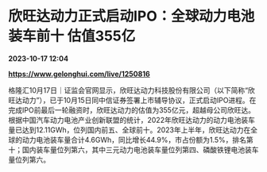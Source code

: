# 欣旺达动力正式启动IPO：全球动力电池装车前十 估值355亿

**2023-10-17 12:04**

**https://www.gelonghui.com/live/1250816**

格隆汇10月17日｜证监会官网显示，欣旺达动力科技股份有限公司（以下简称“欣旺达动力”），已于10月15日同中信证券签署上市辅导协议，正式启动IPO进程。在完成IPO前最后一轮融资时，欣旺达动力的估值为355亿元，超越母公司欣旺达。根据中国汽车动力电池产业创新联盟的统计，2022年欣旺达动力的动力电池装车量已达到12.11GWh，位列国内前五、全球前十。2023年上半年，欣旺达动力在全球的动力电池装车量合计4.6GWh，同比增长44.9%，市占份额为1.5%，排名第十；国内装车量位列第六，其中三元动力电池装车量位列第四、磷酸铁锂电池装车量位列第六。